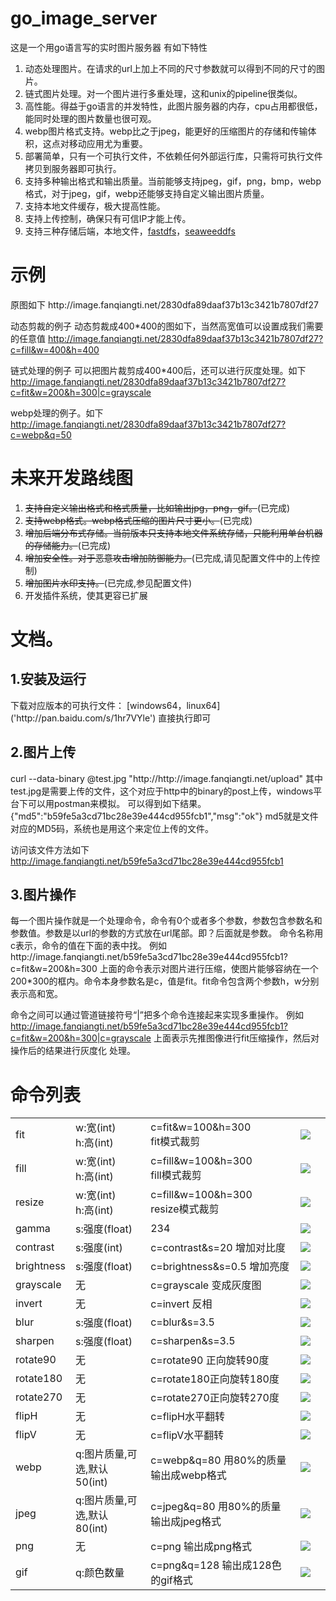 <h1>go_image_server</h1>
这是一个用go语言写的实时图片服务器
有如下特性
<ol>
<li>动态处理图片。在请求的url上加上不同的尺寸参数就可以得到不同的尺寸的图片。</li>
<li>链式图片处理。对一个图片进行多重处理，这和unix的pipeline很类似。</li>
<li>高性能。得益于go语言的并发特性，此图片服务器的内存，cpu占用都很低，能同时处理的图片数量也很可观。</li>
<li>webp图片格式支持。webp比之于jpeg，能更好的压缩图片的存储和传输体积，这点对移动应用尤为重要。</li>
<li>部署简单，只有一个可执行文件，不依赖任何外部运行库，只需将可执行文件拷贝到服务器即可执行。</li>
<li>支持多种输出格式和输出质量。当前能够支持jpeg，gif，png，bmp，webp格式，对于jpeg，gif，webp还能够支持自定义输出图片质量。</li>
<li>支持本地文件缓存，极大提高性能。</li>
<li>支持上传控制，确保只有可信IP才能上传。</li>
<li>支持三种存储后端，本地文件，<a href="http://image.fanqiangti.net/b59fe5a3cd71bc28e39e444cd955fcb1?c=fit&w=200&h=300|c=grayscale">fastdfs</a>，<a href="https://github.com/chrislusf/seaweedfs">seaweeddfs</a></li>
</ol>

<h1>示例</h1>
原图如下
http://image.fanqiangti.net/2830dfa89daaf37b13c3421b7807df27

动态剪裁的例子
动态剪裁成400*400的图如下，当然高宽值可以设置成我们需要的任意值
http://image.fanqiangti.net/2830dfa89daaf37b13c3421b7807df27?c=fill&w=400&h=400

链式处理的例子
可以把图片裁剪成400*400后，还可以进行灰度处理。如下
<a href="http://image.fanqiangti.net/2830dfa89daaf37b13c3421b7807df27?c=fit&w=200&h=300|c=grayscale">http://image.fanqiangti.net/2830dfa89daaf37b13c3421b7807df27?c=fit&w=200&h=300|c=grayscale</a>

webp处理的例子。如下
http://image.fanqiangti.net/2830dfa89daaf37b13c3421b7807df27?c=webp&q=50



<h1>未来开发路线图</h1>

<ol>
<li><s>支持自定义输出格式和格式质量，比如输出jpg，png，gif。</s>(已完成)</li>
<li><s>支持webp格式。webp格式压缩的图片尺寸更小。</s>(已完成)</li>
<li><s>增加后端分布式存储。当前版本只支持本地文件系统存储，只能利用单台机器的存储能力。</s>(已完成)</li>
<li><s>增加安全性。对于恶意攻击增加防御能力。</s>(已完成,请见配置文件中的上传控制)</li>
<li><s>增加图片水印支持。</s>(已完成,参见配置文件)</li>
<li>开发插件系统，使其更容已扩展</li>
</ol>


<h1>文档。</h1>
<h2>1.安装及运行</h2>
下载对应版本的可执行文件：
[windows64，linux64]('http://pan.baidu.com/s/1hr7VYle')
直接执行即可


<h2>2.图片上传</h2>
curl  --data-binary @test.jpg "http://http://image.fanqiangti.net/upload"
其中test.jpg是需要上传的文件，这个对应于http中的binary的post上传，windows平台下可以用postman来模拟。
可以得到如下结果。
{"md5":"b59fe5a3cd71bc28e39e444cd955fcb1","msg":"ok"}
md5就是文件对应的MD5码，系统也是用这个来定位上传的文件。

访问该文件方法如下
http://image.fanqiangti.net/b59fe5a3cd71bc28e39e444cd955fcb1

<h2>3.图片操作</h2>
每一个图片操作就是一个处理命令，命令有0个或者多个参数，参数包含参数名和参数值。参数是以url的参数的方式放在url尾部。即？后面就是参数。
命令名称用c表示，命令的值在下面的表中找。
例如
http://image.fanqiangti.net/b59fe5a3cd71bc28e39e444cd955fcb1?c=fit&w=200&h=300
上面的命令表示对图片进行压缩，使图片能够容纳在一个200*300的框内。命令本身参数名是c，值是fit。fit命令包含两个参数h，w分别表示高和宽。


命令之间可以通过管道链接符号“|”把多个命令连接起来实现多重操作。
例如
<a href="http://image.fanqiangti.net/b59fe5a3cd71bc28e39e444cd955fcb1?c=fit&w=200&h=300|c=grayscale">http://image.fanqiangti.net/b59fe5a3cd71bc28e39e444cd955fcb1?c=fit&w=200&h=300|c=grayscale</a>
上面表示先推图像进行fit压缩操作，然后对操作后的结果进行灰度化 处理。







<h1>命令列表</h1>

<table>
    <tr>
        <td>fit</td>
        <td>w:宽(int)
            <br/>h:高(int)</td>
        <td>c=fit&w=100&h=300<br/> fit模式裁剪</td>
        <td> <img src="http://image.fanqiangti.net/2830dfa89daaf37b13c3421b7807df27?c=fit&w=150&h=150" /></td>
        <td></td>
    </tr>
    <tr>
        <td>fill</td>
        <td>w:宽(int)
            <br/>h:高(int)</td>
        <td>c=fill&w=100&h=300<br/>fill模式裁剪</td>
        <td><img src="http://image.fanqiangti.net/2830dfa89daaf37b13c3421b7807df27?c=fill&w=150&h=150" /></td>
        <td></td>
    </tr>
    <tr>
        <td>resize</td>
        <td>w:宽(int) <br/>h:高(int) </td>
        <td> c=fill&w=100&h=300 <br/> resize模式裁剪</td>
        <td> <img src="http://image.fanqiangti.net/2830dfa89daaf37b13c3421b7807df27?c=resize&w=150&h=150" /></td>
        <td></td>
    </tr>
    <tr>
        <td>gamma</td>
        <td>s:强度(float)</td>
        <td>234</td>
        <td><img src="http://image.fanqiangti.net/2830dfa89daaf37b13c3421b7807df27?c=fill&w=150&h=150|c=gamma&q=10" /></td>
        <td></td>
    </tr>
    <tr>
        <td>contrast</td>
        <td>s:强度(int) </td>
        <td>c=contrast&s=20 增加对比度</td>
        <td>
            <img src="http://image.fanqiangti.net/2830dfa89daaf37b13c3421b7807df27?c=fill&w=150&h=150|c=contrast&s=120" /></td>
        <td></td>
    </tr>
    <tr>
        <td>brightness</td>
        <td>s:强度(float)</td>
        <td> c=brightness&s=0.5 增加亮度 </td>
        <td>
            <img src="http://image.fanqiangti.net/2830dfa89daaf37b13c3421b7807df27?c=fill&w=150&h=150|c=brightness&s=38" /></td>
        <td></td>
    </tr>
    <tr>
        <td>grayscale</td>
        <td>无</td>
        <td>c=grayscale 变成灰度图 </td>
        <td>
            <img src="http://image.fanqiangti.net/2830dfa89daaf37b13c3421b7807df27?c=fill&w=150&h=150|c=grayscale" /></td>
        <td></td>
    </tr>
    <tr>
        <td>invert</td>
        <td>无</td>
        <td>c=invert 反相 </td>
        <td>
            <img src="http://image.fanqiangti.net/2830dfa89daaf37b13c3421b7807df27?c=fill&w=150&h=150|c=invert" /></td>
        <td></td>
    </tr>
    <tr>
        <td>blur</td>
        <td>s:强度(float)</td>
        <td>c=blur&s=3.5</td>
        <td>
            <img src="http://image.fanqiangti.net/2830dfa89daaf37b13c3421b7807df27?c=fill&w=150&h=150|c=blur&s=3.5" /></td>
        <td></td>
    </tr>
    <tr>
        <td>sharpen</td>
        <td>s:强度(float)</td>
        <td>c=sharpen&s=3.5 </td>
        <td>
            <img src="http://image.fanqiangti.net/2830dfa89daaf37b13c3421b7807df27?c=fill&w=150&h=150|c=sharpen&s=65" /></td>
        <td></td>
    </tr>
    <tr>
        <td>rotate90</td>
        <td>无</td>
        <td>c=rotate90 正向旋转90度 </td>
        <td>
            <img src="http://image.fanqiangti.net/2830dfa89daaf37b13c3421b7807df27?c=fill&w=150&h=150|c=rotate90" /></td>
        <td></td>
    </tr>
    <tr>
        <td>rotate180</td>
        <td>无</td>
        <td>c=rotate180正向旋转180度</td>
        <td>
            <img src="http://image.fanqiangti.net/2830dfa89daaf37b13c3421b7807df27?c=fill&w=150&h=150|c=rotate180" /></td>
        <td></td>
    </tr>
    <tr>
        <td>rotate270</td>
        <td>无</td>
        <td>c=rotate270正向旋转270度</td>
        <td>
            <img src="http://image.fanqiangti.net/2830dfa89daaf37b13c3421b7807df27?c=fill&w=150&h=150|c=rotate270" /></td>
        <td></td>
    </tr>
    <tr>
        <td>flipH</td>
        <td>无</td>
        <td>c=flipH水平翻转</td>
        <td>
            <img src="http://image.fanqiangti.net/2830dfa89daaf37b13c3421b7807df27?c=fill&w=150&h=150|c=flipH" /></td>
        <td></td>
    </tr>
    <tr>
        <td>flipV</td>
        <td>无</td>
        <td>c=flipV水平翻转</td>
        <td>
            <img src="http://image.fanqiangti.net/2830dfa89daaf37b13c3421b7807df27?c=fill&w=150&h=150|c=flipV" /></td>
        <td></td>
    </tr>
    <tr>
        <td>webp</td>
        <td>q:图片质量,可选,默认50(int) </td>
        <td> c=webp&q=80 用80%的质量输出成webp格式</td>
        <td>
            <img src="http://image.fanqiangti.net/2830dfa89daaf37b13c3421b7807df27?c=fill&w=150&h=150|c=webp&q=80" /></td>
        <td></td>
    </tr>
    <tr>
        <td>jpeg</td>
        <td>q:图片质量,可选,默认80(int) </td>
        <td>c=jpeg&q=80 用80%的质量输出成jpeg格式</td>
        <td>
            <img src="http://image.fanqiangti.net/2830dfa89daaf37b13c3421b7807df27?c=fill&w=150&h=150|c=jpeg&q=80" /></td>
        <td></td>
    </tr>
    <tr>
        <td>png</td>
        <td>无</td>
        <td>c=png 输出成png格式</td>
        <td>
            <img src="http://image.fanqiangti.net/2830dfa89daaf37b13c3421b7807df27?c=fill&w=150&h=150|c=png" /></td>
        <td></td>
    </tr>
    <tr>
        <td>gif</td>
        <td>q:颜色数量</td>
        <td>c=png&q=128 输出成128色的gif格式</td>
        <td>
            <img src="http://image.fanqiangti.net/2830dfa89daaf37b13c3421b7807df27?c=fill&w=150&h=150|c=gif&q=64" /></td>
        <td></td>
    </tr>
</table>